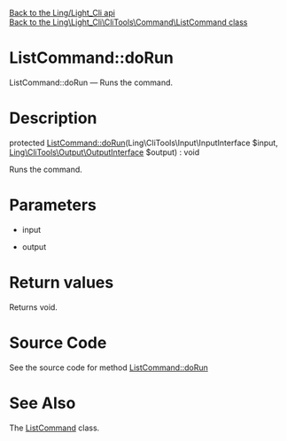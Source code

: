 [Back to the Ling/Light_Cli api](https://github.com/lingtalfi/Light_Cli/blob/master/doc/api/Ling/Light_Cli.md)<br>
[Back to the Ling\Light_Cli\CliTools\Command\ListCommand class](https://github.com/lingtalfi/Light_Cli/blob/master/doc/api/Ling/Light_Cli/CliTools/Command/ListCommand.md)


ListCommand::doRun
================



ListCommand::doRun — Runs the command.




Description
================


protected [ListCommand::doRun](https://github.com/lingtalfi/Light_Cli/blob/master/doc/api/Ling/Light_Cli/CliTools/Command/ListCommand/doRun.md)(Ling\CliTools\Input\InputInterface $input, [Ling\CliTools\Output\OutputInterface](https://github.com/lingtalfi/CliTools/blob/master/doc/api/Ling/CliTools/Output/OutputInterface.md) $output) : void




Runs the command.




Parameters
================


- input

    

- output

    


Return values
================

Returns void.








Source Code
===========
See the source code for method [ListCommand::doRun](https://github.com/lingtalfi/Light_Cli/blob/master/CliTools/Command/ListCommand.php#L27-L50)


See Also
================

The [ListCommand](https://github.com/lingtalfi/Light_Cli/blob/master/doc/api/Ling/Light_Cli/CliTools/Command/ListCommand.md) class.



